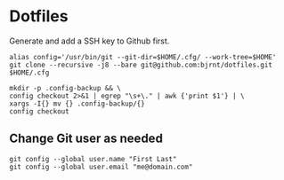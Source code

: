 # Dotfiles

Generate and add a SSH key to Github first.

```
alias config='/usr/bin/git --git-dir=$HOME/.cfg/ --work-tree=$HOME'
git clone --recursive -j8 --bare git@github.com:bjrnt/dotfiles.git $HOME/.cfg

mkdir -p .config-backup && \ 
config checkout 2>&1 | egrep "\s+\." | awk {'print $1'} | \ 
xargs -I{} mv {} .config-backup/{}
config checkout
```

## Change Git user as needed

```
git config --global user.name "First Last"
git config --global user.email "me@domain.com"
```
